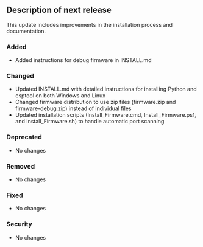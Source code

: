 ## Description of next release

This update includes improvements in the installation process and documentation.

### Added
- Added instructions for debug firmware in INSTALL.md

### Changed
- Updated INSTALL.md with detailed instructions for installing Python and esptool on both Windows and Linux
- Changed firmware distribution to use zip files (firmware.zip and firmware-debug.zip) instead of individual files
- Updated installation scripts (Install_Firmware.cmd, Install_Firmware.ps1, and Install_Firmware.sh) to handle automatic port scanning

### Deprecated
- No changes

### Removed
- No changes

### Fixed
- No changes

### Security
- No changes
